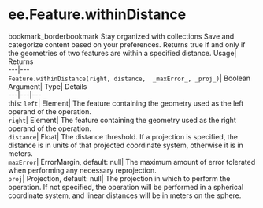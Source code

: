  
#  ee.Feature.withinDistance 
bookmark_borderbookmark Stay organized with collections  Save and categorize content based on your preferences. 
Returns true if and only if the geometries of two features are within a specified distance. 
Usage| Returns  
---|---  
`Feature.withinDistance(right, distance,  _maxError_, _proj_)`| Boolean  
Argument| Type| Details  
---|---|---  
this: `left`| Element| The feature containing the geometry used as the left operand of the operation.  
`right`| Element| The feature containing the geometry used as the right operand of the operation.  
`distance`| Float| The distance threshold. If a projection is specified, the distance is in units of that projected coordinate system, otherwise it is in meters.  
`maxError`| ErrorMargin, default: null| The maximum amount of error tolerated when performing any necessary reprojection.  
`proj`| Projection, default: null| The projection in which to perform the operation. If not specified, the operation will be performed in a spherical coordinate system, and linear distances will be in meters on the sphere.  

